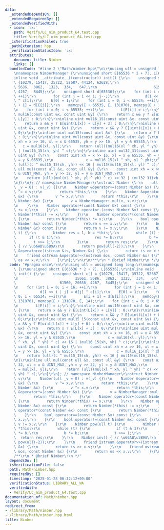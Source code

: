 ```yaml
---
data:
  _extendedDependsOn: []
  _extendedRequiredBy: []
  _extendedVerifiedWith:
  - icon: ':x:'
    path: Verify/LC_nim_product_64.test.cpp
    title: Verify/LC_nim_product_64.test.cpp
  _isVerificationFailed: true
  _pathExtension: hpp
  _verificationStatusIcon: ':x:'
  attributes:
    document_title: Nimber
    links: []
  bundledCode: "#line 2 \"Math/nimber.hpp\"\n\r\nusing ull = unsigned long long;\r\
    \nnamespace NimberManager {\r\nunsigned short E[65536 * 2 + 7], L[65536];\r\n\
    inline void __attribute__((constructor)) init() {\r\n    unsigned short c[] =\
    \ {10279, 15417, 35722, 52687, 44124, 62628,\r\n                          15661,\
    \ 5686,  3862,  1323,  334,   647,\r\n                          61560, 20636,\
    \ 4267,  8445};\r\n    unsigned short d[65536];\r\n    for (int i = 0; i < 16;\
    \ ++i)\r\n        for (int j = 1 << i; j--;)\r\n            d[1 << i | j] = d[j]\
    \ ^ c[i];\r\n    E[0] = 1;\r\n    for (int i = 0; i < 65534; ++i)\r\n        E[i\
    \ + 1] = d[E[i]];\r\n    memcpy(E + 65535, E, 131070), memcpy(E + 131070, E, 14);\r\
    \n    for (int i = 0; i < 65535; ++i)\r\n        L[E[i]] = i;\r\n}\r\ninline uint\
    \ mul16(const uint &x, const uint &y) {\r\n    return x && y ? E[uint(L[x]) +\
    \ L[y]] : 0;\r\n}\r\ninline uint mul16_15(const uint &x, const uint &y) {\r\n\
    \    return x && y ? E[uint(L[x]) + L[y] + 3] : 0;\r\n}\r\ninline uint mul15_15(const\
    \ uint &x, const uint &y) {\r\n    return x && y ? E[uint(L[x]) + L[y] + 6] :\
    \ 0;\r\n}\r\ninline uint mul15(const uint &x) {\r\n    return x ? E[L[x] + 3]\
    \ : 0;\r\n}\r\ninline uint mul(const uint &x, const uint &y) {\r\n    const uint\
    \ xh = x >> 16, xl = x & 65535, yh = y >> 16, yl = y & 65535,\r\n            \
    \   c = mul16(xl, yl);\r\n    return (ull)(mul16(xl ^ xh, yl ^ yh) ^ c) << 16\
    \ | (mul16_15(xh, yh) ^ c);\r\n}\r\ninline uint mul32_31(const uint &x, const\
    \ uint &y) {\r\n    const uint xh = x >> 16, xl = x & 65535, yh = y >> 16, yl\
    \ = y & 65535,\r\n               c = mul16_15(xl ^ xh, yl ^ yh);\r\n    return\
    \ (ull)(c ^ mul15_15(xh, yh)) << 16 | mul15(mul16_15(xl, yl) ^ c);\r\n}\r\ninline\
    \ ull mul(const ull &x, const ull &y) {\r\n    const uint xh = x >> 32, xl = x\
    \ & UINT_MAX, yh = y >> 32, yl = y & UINT_MAX,\r\n               c = mul(xl, yl);\r\
    \n    return (ull)(mul(xl ^ xh, yl ^ yh) ^ c) << 32 | (mul32_31(xh, yh) ^ c);\r\
    \n}\r\n}; // namespace NimberManager\r\nstruct Nimber {\r\n    ull v;\r\n    Nimber(ull\
    \ _v = 0) : v(_v) {}\r\n    Nimber &operator+=(const Nimber &x) {\r\n        v\
    \ ^= x.v;\r\n        return *this;\r\n    }\r\n    Nimber &operator-=(const Nimber\
    \ &x) {\r\n        v ^= x.v;\r\n        return *this;\r\n    }\r\n    Nimber &operator*=(const\
    \ Nimber &x) {\r\n        v = NimberManager::mul(v, x.v);\r\n        return *this;\r\
    \n    }\r\n    Nimber operator+(const Nimber &x) const {\r\n        return Nimber(*this)\
    \ += x;\r\n    }\r\n    Nimber operator-(const Nimber &x) const {\r\n        return\
    \ Nimber(*this) -= x;\r\n    }\r\n    Nimber operator*(const Nimber &x) const\
    \ {\r\n        return Nimber(*this) *= x;\r\n    }\r\n    bool operator==(const\
    \ Nimber &x) const {\r\n        return v == x.v;\r\n    }\r\n    bool operator!=(const\
    \ Nimber &x) const {\r\n        return v != x.v;\r\n    }\r\n    Nimber pow(ull\
    \ t) {\r\n        Nimber res = 1, b = *this;\r\n        while (t) {\r\n      \
    \      if (t & 1)\r\n                res *= b;\r\n            b *= b;\r\n    \
    \        t >>= 1;\r\n        }\r\n        return res;\r\n    }\r\n    Nimber inv()\
    \ { // \u66AB\u5B9A\r\n        return pow(ull(-2));\r\n    }\r\n    friend istream\
    \ &operator>>(istream &is, Nimber &x) {\r\n        return is >> x.v;\r\n    }\r\
    \n    friend ostream &operator<<(ostream &os, const Nimber &x) {\r\n        return\
    \ os << x.v;\r\n    }\r\n};\r\n\r\n/**\r\n * @brief Nimber\r\n */\n"
  code: "#pragma once\r\n\r\nusing ull = unsigned long long;\r\nnamespace NimberManager\
    \ {\r\nunsigned short E[65536 * 2 + 7], L[65536];\r\ninline void __attribute__((constructor))\
    \ init() {\r\n    unsigned short c[] = {10279, 15417, 35722, 52687, 44124, 62628,\r\
    \n                          15661, 5686,  3862,  1323,  334,   647,\r\n      \
    \                    61560, 20636, 4267,  8445};\r\n    unsigned short d[65536];\r\
    \n    for (int i = 0; i < 16; ++i)\r\n        for (int j = 1 << i; j--;)\r\n \
    \           d[1 << i | j] = d[j] ^ c[i];\r\n    E[0] = 1;\r\n    for (int i =\
    \ 0; i < 65534; ++i)\r\n        E[i + 1] = d[E[i]];\r\n    memcpy(E + 65535, E,\
    \ 131070), memcpy(E + 131070, E, 14);\r\n    for (int i = 0; i < 65535; ++i)\r\
    \n        L[E[i]] = i;\r\n}\r\ninline uint mul16(const uint &x, const uint &y)\
    \ {\r\n    return x && y ? E[uint(L[x]) + L[y]] : 0;\r\n}\r\ninline uint mul16_15(const\
    \ uint &x, const uint &y) {\r\n    return x && y ? E[uint(L[x]) + L[y] + 3] :\
    \ 0;\r\n}\r\ninline uint mul15_15(const uint &x, const uint &y) {\r\n    return\
    \ x && y ? E[uint(L[x]) + L[y] + 6] : 0;\r\n}\r\ninline uint mul15(const uint\
    \ &x) {\r\n    return x ? E[L[x] + 3] : 0;\r\n}\r\ninline uint mul(const uint\
    \ &x, const uint &y) {\r\n    const uint xh = x >> 16, xl = x & 65535, yh = y\
    \ >> 16, yl = y & 65535,\r\n               c = mul16(xl, yl);\r\n    return (ull)(mul16(xl\
    \ ^ xh, yl ^ yh) ^ c) << 16 | (mul16_15(xh, yh) ^ c);\r\n}\r\ninline uint mul32_31(const\
    \ uint &x, const uint &y) {\r\n    const uint xh = x >> 16, xl = x & 65535, yh\
    \ = y >> 16, yl = y & 65535,\r\n               c = mul16_15(xl ^ xh, yl ^ yh);\r\
    \n    return (ull)(c ^ mul15_15(xh, yh)) << 16 | mul15(mul16_15(xl, yl) ^ c);\r\
    \n}\r\ninline ull mul(const ull &x, const ull &y) {\r\n    const uint xh = x >>\
    \ 32, xl = x & UINT_MAX, yh = y >> 32, yl = y & UINT_MAX,\r\n               c\
    \ = mul(xl, yl);\r\n    return (ull)(mul(xl ^ xh, yl ^ yh) ^ c) << 32 | (mul32_31(xh,\
    \ yh) ^ c);\r\n}\r\n}; // namespace NimberManager\r\nstruct Nimber {\r\n    ull\
    \ v;\r\n    Nimber(ull _v = 0) : v(_v) {}\r\n    Nimber &operator+=(const Nimber\
    \ &x) {\r\n        v ^= x.v;\r\n        return *this;\r\n    }\r\n    Nimber &operator-=(const\
    \ Nimber &x) {\r\n        v ^= x.v;\r\n        return *this;\r\n    }\r\n    Nimber\
    \ &operator*=(const Nimber &x) {\r\n        v = NimberManager::mul(v, x.v);\r\n\
    \        return *this;\r\n    }\r\n    Nimber operator+(const Nimber &x) const\
    \ {\r\n        return Nimber(*this) += x;\r\n    }\r\n    Nimber operator-(const\
    \ Nimber &x) const {\r\n        return Nimber(*this) -= x;\r\n    }\r\n    Nimber\
    \ operator*(const Nimber &x) const {\r\n        return Nimber(*this) *= x;\r\n\
    \    }\r\n    bool operator==(const Nimber &x) const {\r\n        return v ==\
    \ x.v;\r\n    }\r\n    bool operator!=(const Nimber &x) const {\r\n        return\
    \ v != x.v;\r\n    }\r\n    Nimber pow(ull t) {\r\n        Nimber res = 1, b =\
    \ *this;\r\n        while (t) {\r\n            if (t & 1)\r\n                res\
    \ *= b;\r\n            b *= b;\r\n            t >>= 1;\r\n        }\r\n      \
    \  return res;\r\n    }\r\n    Nimber inv() { // \u66AB\u5B9A\r\n        return\
    \ pow(ull(-2));\r\n    }\r\n    friend istream &operator>>(istream &is, Nimber\
    \ &x) {\r\n        return is >> x.v;\r\n    }\r\n    friend ostream &operator<<(ostream\
    \ &os, const Nimber &x) {\r\n        return os << x.v;\r\n    }\r\n};\r\n\r\n\
    /**\r\n * @brief Nimber\r\n */"
  dependsOn: []
  isVerificationFile: false
  path: Math/nimber.hpp
  requiredBy: []
  timestamp: '2025-01-28 06:32:12+09:00'
  verificationStatus: LIBRARY_ALL_WA
  verifiedWith:
  - Verify/LC_nim_product_64.test.cpp
documentation_of: Math/nimber.hpp
layout: document
redirect_from:
- /library/Math/nimber.hpp
- /library/Math/nimber.hpp.html
title: Nimber
---
```

